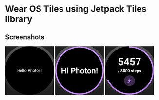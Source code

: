 Wear OS Tiles using Jetpack Tiles library
======================================

## Screenshots
<img src="screenshots/screenshot_01.png" width="160" height="160">  <img src="screenshots/screenshot_02.png" width="160" height="160">  <img src="screenshots/screenshot_03.png" width="160" height="160">

